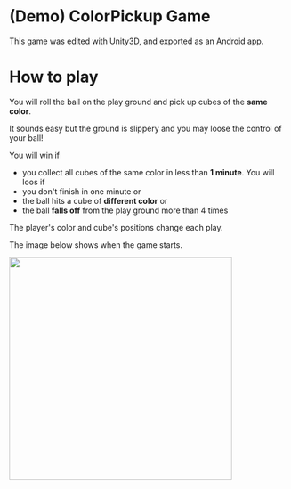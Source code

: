 # (Demo) ColorPickup Game
This game was edited with Unity3D, and exported as an Android app.

# How to play ##

You will roll the ball on the play ground and pick up cubes of the **same color**. 

It sounds easy but the ground is slippery and you may loose the control of your ball! 

You will win if 
- you collect all cubes of the same color in less than **1 minute**.
You will loos if
- you don't finish in one minute or
- the ball hits a cube of **different color** or 
- the ball **falls off** from the play ground more than 4 times


The player's color and cube's positions change each play. 

The image below shows when the game starts.

<img src="https://cloud.githubusercontent.com/assets/21304543/24046174/f328e1e2-0b21-11e7-9038-1ab0edfb6d0e.png" width="400"/>



